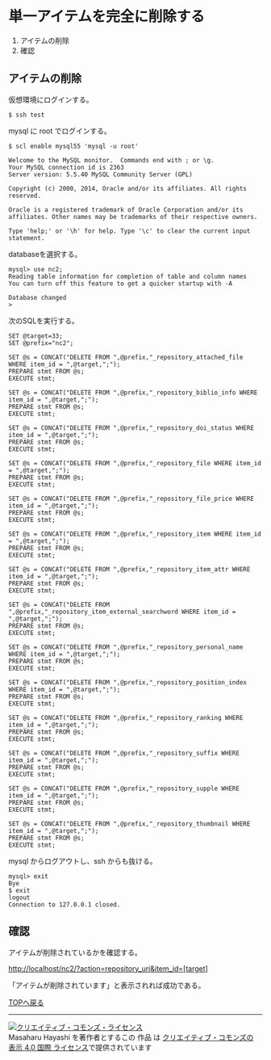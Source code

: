 # 単一アイテムを完全に削除する
1. アイテムの削除
2. 確認

## <a name="sec1"/>アイテムの削除

仮想環境にログインする。
    
    $ ssh test
    
mysql に root でログインする。
    
    $ scl enable mysql55 'mysql -u root'

    Welcome to the MySQL monitor.  Commands end with ; or \g.
    Your MySQL connection id is 2363
    Server version: 5.5.40 MySQL Community Server (GPL)

    Copyright (c) 2000, 2014, Oracle and/or its affiliates. All rights reserved.

    Oracle is a registered trademark of Oracle Corporation and/or its affiliates. Other names may be trademarks of their respective owners.

    Type 'help;' or '\h' for help. Type '\c' to clear the current input statement.

databaseを選択する。
    
    mysql> use nc2;
    Reading table information for completion of table and column names
    You can turn off this feature to get a quicker startup with -A

    Database changed
    >

次のSQLを実行する。    

    SET @target=33;
    SET @prefix="nc2";

    SET @s = CONCAT("DELETE FROM ",@prefix,"_repository_attached_file WHERE item_id = ",@target,";");
    PREPARE stmt FROM @s;
    EXECUTE stmt;

    SET @s = CONCAT("DELETE FROM ",@prefix,"_repository_biblio_info WHERE item_id = ",@target,";");
    PREPARE stmt FROM @s;
    EXECUTE stmt;
    
    SET @s = CONCAT("DELETE FROM ",@prefix,"_repository_doi_status WHERE item_id = ",@target,";");
    PREPARE stmt FROM @s;
    EXECUTE stmt;
    
    SET @s = CONCAT("DELETE FROM ",@prefix,"_repository_file WHERE item_id = ",@target,";");
    PREPARE stmt FROM @s;
    EXECUTE stmt;
    
    SET @s = CONCAT("DELETE FROM ",@prefix,"_repository_file_price WHERE item_id = ",@target,";");
    PREPARE stmt FROM @s;
    EXECUTE stmt;
    
	SET @s = CONCAT("DELETE FROM ",@prefix,"_repository_item WHERE item_id = ",@target,";");
    PREPARE stmt FROM @s;
    EXECUTE stmt;
    
    SET @s = CONCAT("DELETE FROM ",@prefix,"_repository_item_attr WHERE item_id = ",@target,";");
    PREPARE stmt FROM @s;
    EXECUTE stmt;
    
    SET @s = CONCAT("DELETE FROM ",@prefix,"_repository_item_external_searchword WHERE item_id = ",@target,";");
    PREPARE stmt FROM @s;
    EXECUTE stmt;

    SET @s = CONCAT("DELETE FROM ",@prefix,"_repository_personal_name WHERE item_id = ",@target,";");
    PREPARE stmt FROM @s;
    EXECUTE stmt;
    
    SET @s = CONCAT("DELETE FROM ",@prefix,"_repository_position_index WHERE item_id = ",@target,";");
    PREPARE stmt FROM @s;
    EXECUTE stmt;
    
    SET @s = CONCAT("DELETE FROM ",@prefix,"_repository_ranking WHERE item_id = ",@target,";");
    PREPARE stmt FROM @s;
    EXECUTE stmt;
    
    SET @s = CONCAT("DELETE FROM ",@prefix,"_repository_suffix WHERE item_id = ",@target,";");
    PREPARE stmt FROM @s;
    EXECUTE stmt;
    
    SET @s = CONCAT("DELETE FROM ",@prefix,"_repository_supple WHERE item_id = ",@target,";");
    PREPARE stmt FROM @s;
    EXECUTE stmt;
    
    SET @s = CONCAT("DELETE FROM ",@prefix,"_repository_thumbnail WHERE item_id = ",@target,";");
    PREPARE stmt FROM @s;
    EXECUTE stmt;

mysql からログアウトし、ssh からも抜ける。

    mysql> exit
    Bye
    $ exit
    logout
    Connection to 127.0.0.1 closed.


## <a name="sec2"/>確認

アイテムが削除されているかを確認する。

[http://localhost/nc2/?action=repository_uri&item_id=[target]](http://localhost/nc2/?action=repository_uri&item_id=33)

「アイテムが削除されています」と表示されれば成功である。


[TOPへ戻る](../)

---
<a rel="license" href="http://creativecommons.org/licenses/by/4.0/"><img alt="クリエイティブ・コモンズ・ライセンス" style="border-width:0" src="http://i.creativecommons.org/l/by/4.0/88x31.png" /></a><br /><span xmlns:cc="http://creativecommons.org/ns#" property="cc:attributionName">Masaharu Hayashi</span> を著作者とするこの 作品 は <a rel="license" href="http://creativecommons.org/licenses/by/4.0/">クリエイティブ・コモンズの 表示 4.0 国際 ライセンス</a>で提供されています







